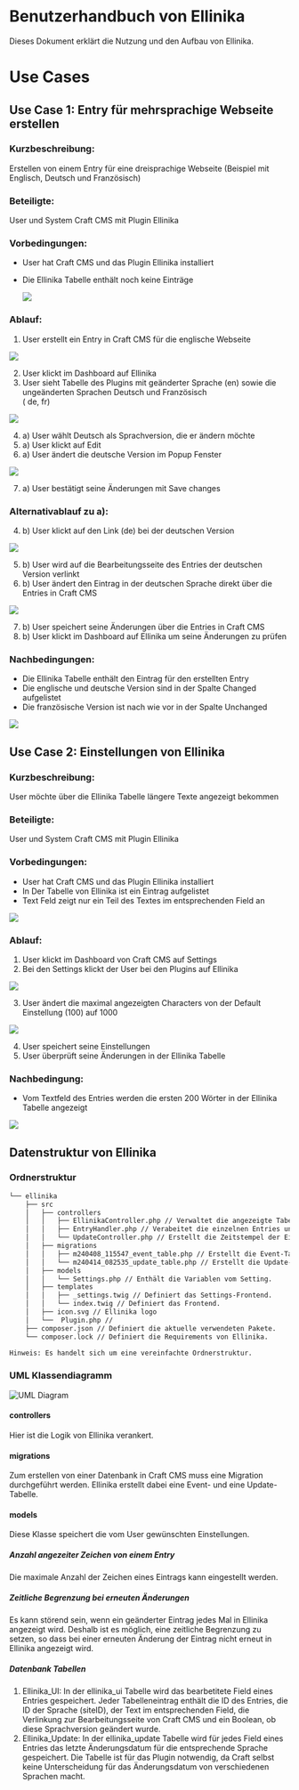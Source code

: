 # Benutzerhandbuch von Ellinika
Dieses Dokument erklärt die Nutzung und den Aufbau von Ellinika.

# Use Cases

## Use Case 1: Entry für mehrsprachige Webseite erstellen 
### Kurzbeschreibung: 
Erstellen von einem Entry für eine dreisprachige Webseite (Beispiel mit Englisch, Deutsch und Französisch)
### Beteiligte: 
User und System Craft CMS mit Plugin Ellinika
### Vorbedingungen: 
- User hat Craft CMS und das Plugin Ellinika installiert
- Die Ellinika Tabelle enthält noch keine Einträge

  ![](/design_documentation/images/screenshots/emptyTable.png)
### Ablauf: 
1. User erstellt ein Entry in Craft CMS für die englische Webseite

![](/design_documentation/images/screenshots/createEntry.png)

2. User klickt im Dashboard auf Ellinika
3. User sieht Tabelle des Plugins mit geänderter Sprache (en) sowie die ungeänderten Sprachen Deutsch und Französisch <br>  ( de, fr)

![](/design_documentation/images/screenshots/tableWithEntry.png)

4. a) User wählt Deutsch als Sprachversion, die er ändern möchte
5. a) User klickt auf Edit
6. a) User ändert die deutsche Version im Popup Fenster

![](/design_documentation/images/screenshots/save.png)

7. a) User bestätigt seine Änderungen mit Save changes
### Alternativablauf zu a):
4. b) User klickt auf den Link (de) bei der deutschen Version

![](/design_documentation/images/screenshots/alternativeWay.png)

5. b) User wird auf die Bearbeitungsseite des Entries der deutschen Version verlinkt
6. b) User ändert den Eintrag in der deutschen Sprache direkt über die Entries in Craft CMS

![](/design_documentation/images/screenshots/alternativeChange.png)

7. b) User speichert seine Änderungen über die Entries in Craft CMS 
8. b) User klickt im Dashboard auf Ellinika um seine Änderungen zu prüfen
### Nachbedingungen: 
- Die Ellinika Tabelle enthält den Eintrag für den erstellten Entry
- Die englische und deutsche Version sind in der Spalte Changed aufgelistet
- Die französische Version ist nach wie vor in der Spalte Unchanged

![](/design_documentation/images/screenshots/endUseCase1.png)

## Use Case 2: Einstellungen von Ellinika
### Kurzbeschreibung: 
User möchte über die Ellinika Tabelle längere Texte angezeigt bekommen
### Beteiligte:
User und System Craft CMS mit Plugin Ellinika
### Vorbedingungen: 
- User hat Craft CMS und das Plugin Ellinika installiert
- In Der Tabelle von Ellinika ist ein Eintrag aufgelistet
- Text Feld zeigt nur ein Teil des Textes im entsprechenden Field an

![](/design_documentation/images/screenshots/UseCase2.png)

### Ablauf: 
1. User klickt im Dashboard von Craft CMS auf Settings
2. Bei den Settings klickt der User bei den Plugins auf Ellinika

![](/design_documentation/images/screenshots/settings.png)

3. User ändert die maximal angezeigten Characters von der Default Einstellung (100) auf 1000

![](/design_documentation/images/screenshots/characterSettings.png)

4. User speichert seine Einstellungen
5. User überprüft seine Änderungen in der Ellinika Tabelle
### Nachbedingung: 
- Vom Textfeld des Entries werden die ersten 200 Wörter in der Ellinika Tabelle angezeigt

![](/design_documentation/images/screenshots/characterChanged.png)

## Datenstruktur von Ellinika

### Ordnerstruktur
```bash
└── ellinika
    ├── src 
    │   ├── controllers
    │   │   ├── EllinikaController.php // Verwaltet die angezeigte Tabelle .
    │   │   ├── EntryHandler.php // Verabeitet die einzelnen Entries und ihre Fields.
    │   │   └── UpdateController.php // Erstellt die Zeitstempel der Einträge.
    │   ├── migrations
    │   │   ├── m240408_115547_event_table.php // Erstellt die Event-Tabelle.
    │   │   └── m240414_082535_update_table.php // Erstellt die Update-Tabelle.
    │   ├── models
    │   │   └── Settings.php // Enthält die Variablen vom Setting.
    │   ├── templates
    │   │   ├── _settings.twig // Definiert das Settings-Frontend.
    │   │   └── index.twig // Definiert das Frontend.
    │   ├── icon.svg // Ellinika logo
    │   └──  Plugin.php //
    ├── composer.json // Definiert die aktuelle verwendeten Pakete.
    └── composer.lock // Definiert die Requirements von Ellinika.

Hinweis: Es handelt sich um eine vereinfachte Ordnerstruktur.
```
### UML Klassendiagramm
![UML Diagram](/design_documentation/images/UML_Ellinika.svg)

#### controllers
Hier ist die Logik von Ellinika verankert. 
#### migrations
Zum erstellen von einer Datenbank in Craft CMS muss eine Migration durchgeführt werden. Ellinika erstellt dabei eine Event- und eine Update-Tabelle.
#### models
Diese Klasse speichert die vom User gewünschten Einstellungen.
##### Anzahl angezeiter Zeichen von einem Entry
Die maximale Anzahl der Zeichen eines Eintrags kann eingestellt werden.
##### Zeitliche Begrenzung bei erneuten Änderungen
Es kann störend sein, wenn ein geänderter Eintrag jedes Mal in Ellinika angezeigt wird. Deshalb ist es möglich, eine zeitliche Begrenzung zu setzen, so dass bei einer erneuten Änderung der Eintrag nicht erneut in Ellinika angezeigt wird.
##### Datenbank Tabellen 
1. Ellinika_UI:
    In der ellinika_ui Tabelle wird das bearbetitete Field eines Entries gespeichert.
    Jeder Tabelleneintrag enthält die ID des Entries, die ID der Sprache (siteID), der Text im entsprechenden Field, die Verlinkung zur Bearbeitungsseite von Craft CMS und ein Boolean, ob diese Sprachversion geändert wurde. 
    <br>
2. Ellinika_Update:
    In der ellinika_update Tabelle wird für jedes Field eines Entries das letzte Änderungsdatum für die entsprechende Sprache gespeichert. Die Tabelle ist für das Plugin notwendig, da Craft selbst keine Unterscheidung für das Änderungsdatum von verschiedenen Sprachen macht.






